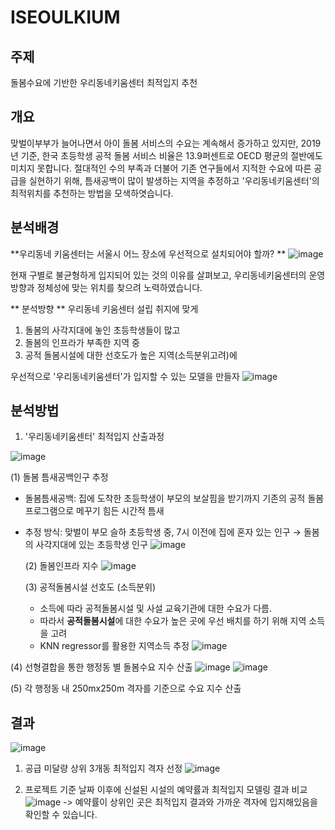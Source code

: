 # ISEOULKIUM

## 주제
돌봄수요에 기반한 우리동네키움센터 최적입지 추천

## 개요
맞벌이부부가 늘어나면서 아이 돌봄 서비스의 수요는 계속해서 증가하고 있지만, 2019년 기준, 한국 초등학생 공적 돌봄 서비스 비율은 13.9퍼센트로 OECD 평균의 절반에도 미치지 못합니다.  절대적인 수의 부족과 더불어 기존 연구들에서 지적한 수요에 따른 공급을 실현하기 위해, 틈새공백이 많이 발생하는 지역을 추정하고 '우리동네키움센터'의 최적위치를 추천하는 방법을 모색하엿습니다.

## 분석배경 
**우리동네 키움센터는 서울시 어느 장소에 우선적으로 설치되어야 할까? **
![image](https://user-images.githubusercontent.com/67999107/110648472-1771ae80-81fc-11eb-98b0-7611ae18fd87.png)

현재 구별로 불균형하게 입지되어 있는 것의 이유를 살펴보고, 우리동네키움센터의 운영방향과 정체성에 맞는 위치를 찾으려 노력하였습니다. 

** 분석방향 ** 
우리동네 키움센터 설립 취지에 맞게

1. 돌봄의 사각지대에 놓인 초등학생들이 많고
2. 돌봄의 인프라가 부족한 지역 중
3. 공적 돌봄시설에 대한 선호도가 높은 지역(소득분위고려)에

우선적으로 '우리동네키움센터'가 입지할 수 있는 모델을 만들자 
![image](https://user-images.githubusercontent.com/67999107/110649025-936bf680-81fc-11eb-81fd-c8216ae82226.png)

## 분석방법
1. '우리동네키움센터' 최적입지 산출과정 

![image](https://user-images.githubusercontent.com/67999107/110649169-b4344c00-81fc-11eb-8ec3-b88f941ff2f7.png)

  (1) 돌봄 틈새공백인구 추정
  - 돌봄틈새공백: 집에 도착한 초등학생이 부모의 보살핌을 받기까지 기존의 공적 돌봄 프로그램으로 메꾸기 힘든 시간적 틈새
- 추정 방식: 맞벌이 부모 슬하 초등학생 중, 7시 이전에 집에 혼자 있는 인구
    →  돌봄의 사각지대에 있는 초등학생 인구
  ![image](https://user-images.githubusercontent.com/67999107/110649411-e80f7180-81fc-11eb-80f5-ed7002f6531b.png)
  
  (2) 돌봄인프라 지수
  ![image](https://user-images.githubusercontent.com/67999107/110650823-3b35f400-81fe-11eb-9666-ad2de5c88b3c.png)

  
  (3) 공적돌봄시설 선호도 (소득분위) 
  - 소득에 따라 공적돌봄시설 및 사설 교육기관에 대한 수요가 다름. 
  - 따라서 **공적돌봄시설**에 대한 수요가 높은 곳에 우선 배치를 하기 위해 지역 소득을 고려
  - KNN regressor를 활용한 지역소득 추정
  ![image](https://user-images.githubusercontent.com/67999107/110649774-450b2780-81fd-11eb-8dd1-b851b453b390.png)

(4) 선형결합을 통한 행정동 별 돌봄수요 지수 산출
![image](https://user-images.githubusercontent.com/67999107/110649896-64a25000-81fd-11eb-9766-e21fe893f872.png)
![image](https://user-images.githubusercontent.com/67999107/110650122-9adfcf80-81fd-11eb-98f3-d877c12fee4f.png)

(5) 각 행정동 내 250mx250m 격자를 기준으로 수요 지수 산출 

## 결과
![image](https://user-images.githubusercontent.com/67999107/110650228-b4811700-81fd-11eb-88cb-784d4d60aec0.png)

1. 공급 미달량 상위 3개동 최적입지 격자 선정
![image](https://user-images.githubusercontent.com/67999107/110650475-ebefc380-81fd-11eb-94de-62d8de28ffce.png)


2. 프로젝트 기준 날짜 이후에 신설된 시설의 예약률과 최적입지 모델링 결과 비교
![image](https://user-images.githubusercontent.com/67999107/110650499-f316d180-81fd-11eb-940b-3f64252c4cd5.png)
-> 예약률이 상위인 곳은 최적입지 결과와 가까운 격자에 입지해있음을 확인할 수 있습니다. 

